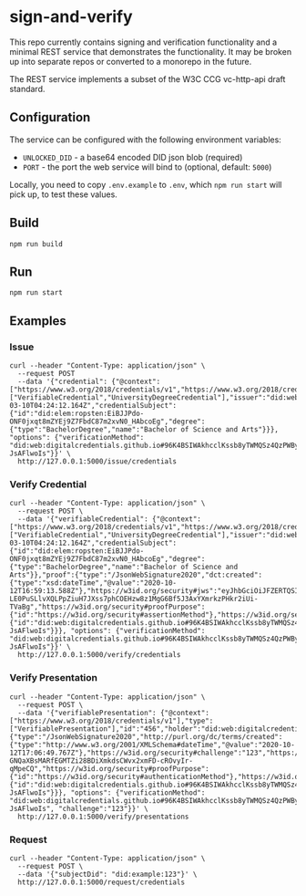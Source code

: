 # sign-and-verify

This repo currently contains signing and verification functionality and a minimal REST service that demonstrates the functionality. It may be broken up into separate repos or converted to a monorepo in the future.

The REST service implements a subset of the W3C CCG vc-http-api draft standard.


## Configuration

The service can be configured with the following environment variables:

- `UNLOCKED_DID` - a base64 encoded DID json blob (required)
- `PORT` - the port the web service will bind to (optional, default: `5000`)

Locally, you need to copy `.env.example` to `.env`, which `npm run start` will pick up, to test these values.

## Build

```
npm run build
```

## Run

```
npm run start
```

## Examples

### Issue


```
curl --header "Content-Type: application/json" \
  --request POST 
  --data '{"credential": {"@context":["https://www.w3.org/2018/credentials/v1","https://www.w3.org/2018/credentials/examples/v1"],"id":"http://example.gov/credentials/3732","type":["VerifiableCredential","UniversityDegreeCredential"],"issuer":"did:web:digitalcredentials.github.io","issuanceDate":"2020-03-10T04:24:12.164Z","credentialSubject":{"id":"did:elem:ropsten:EiBJJPdo-ONF0jxqt8mZYEj9Z7FbdC87m2xvN0_HAbcoEg","degree":{"type":"BachelorDegree","name":"Bachelor of Science and Arts"}}}, "options": {"verificationMethod": "did:web:digitalcredentials.github.io#96K4BSIWAkhcclKssb8yTWMQSz4QzPWBy-JsAFlwoIs"}}' \
  http://127.0.0.1:5000/issue/credentials
```

### Verify Credential

```
curl --header "Content-Type: application/json" \
  --request POST \
  --data '{"verifiableCredential": {"@context":["https://www.w3.org/2018/credentials/v1","https://www.w3.org/2018/credentials/examples/v1"],"id":"http://example.gov/credentials/3732","type":["VerifiableCredential","UniversityDegreeCredential"],"issuer":"did:web:digitalcredentials.github.io","issuanceDate":"2020-03-10T04:24:12.164Z","credentialSubject":{"id":"did:elem:ropsten:EiBJJPdo-ONF0jxqt8mZYEj9Z7FbdC87m2xvN0_HAbcoEg","degree":{"type":"BachelorDegree","name":"Bachelor of Science and Arts"}},"proof":{"type":"/JsonWebSignature2020","dct:created":{"type":"xsd:dateTime","@value":"2020-10-12T16:59:13.588Z"},"https://w3id.org/security#jws":"eyJhbGciOiJFZERTQSIsImI2NCI6ZmFsc2UsImNyaXQiOlsiYjY0Il19..uEcrIAdPZfUdsP3uQmq-LE0PuSLlvXQLPpZiuH7JXss7phCOEHzw8z1MgG6Bf5J3AxYXmrkzPHkr2iUi-TVaBg","https://w3id.org/security#proofPurpose":{"id":"https://w3id.org/security#assertionMethod"},"https://w3id.org/security#verificationMethod":{"id":"did:web:digitalcredentials.github.io#96K4BSIWAkhcclKssb8yTWMQSz4QzPWBy-JsAFlwoIs"}}}, "options": {"verificationMethod": "did:web:digitalcredentials.github.io#96K4BSIWAkhcclKssb8yTWMQSz4QzPWBy-JsAFlwoIs"}}' \
  http://127.0.0.1:5000/verify/credentials
```

### Verify Presentation

```
curl --header "Content-Type: application/json" \
  --request POST \
  --data '{"verifiablePresentation": {"@context":["https://www.w3.org/2018/credentials/v1"],"type":["VerifiablePresentation"],"id":"456","holder":"did:web:digitalcredentials.github.io","proof":{"type":"/JsonWebSignature2020","http://purl.org/dc/terms/created":{"type":"http://www.w3.org/2001/XMLSchema#dateTime","@value":"2020-10-12T17:06:49.767Z"},"https://w3id.org/security#challenge":"123","https://w3id.org/security#jws":"eyJhbGciOiJFZERTQSIsImI2NCI6ZmFsc2UsImNyaXQiOlsiYjY0Il19..4OiWb5EGPmXhtMNhmVXwyYhUI2BLbgcP0o-GNQaXBsMARfEGMTZi28BDiXmkdsCWvx2xmFD-cROvyIr-qMpeCQ","https://w3id.org/security#proofPurpose":{"id":"https://w3id.org/security#authenticationMethod"},"https://w3id.org/security#verificationMethod":{"id":"did:web:digitalcredentials.github.io#96K4BSIWAkhcclKssb8yTWMQSz4QzPWBy-JsAFlwoIs"}}}, "options": {"verificationMethod": "did:web:digitalcredentials.github.io#96K4BSIWAkhcclKssb8yTWMQSz4QzPWBy-JsAFlwoIs", "challenge":"123"}}' \
  http://127.0.0.1:5000/verify/presentations
```


### Request

```
curl --header "Content-Type: application/json" \
  --request POST \
  --data '{"subjectDid": "did:example:123"}' \
  http://127.0.0.1:5000/request/credentials
```
